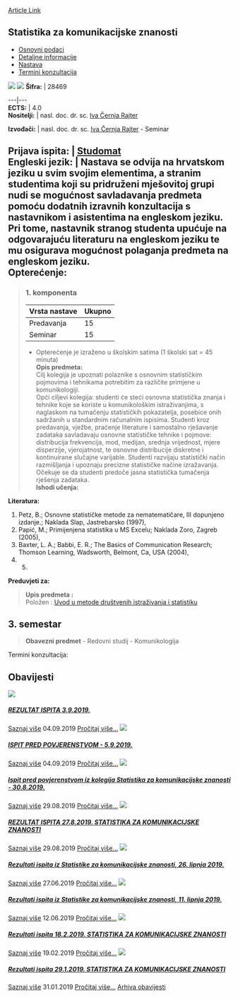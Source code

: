 [Article Link](https://www.fhs.hr/predmet/szkz)

## Statistika za komunikacijske znanosti
  * [Osnovni podaci](https://www.fhs.hr/predmet/szkz#v1id-904879_633804_1_0 "Osnovni podaci")
  * [Detaljne informacije](https://www.fhs.hr/predmet/szkz#v1id-904879_633804_1_1 "Detaljne informacije")
  * [Nastava](https://www.fhs.hr/predmet/szkz#v1id-904879_633804_1_2 "Nastava")
  * [Termini konzultacija](https://www.fhs.hr/predmet/szkz#v1id-904879_633804_1_3 "Termini konzultacija")


[![](https://www.fhs.hr/img/flags/gif/hr.gif)](https://www.fhs.hr/predmet/szkz) [![](https://www.fhs.hr/img/flags/gif/gb.gif)](https://www.fhs.hr/en/course/sfcs)
**Šifra:** |  28469  
  
---|---  
**ECTS:** |  4.0   
**Nositelji:** |  nasl. doc. dr. sc. [Iva Černja Rajter](https://www.fhs.hr/djelatnik/iva.cernja_rajter)   
  
**Izvođači:** |  nasl. doc. dr. sc. [Iva Černja Rajter](https://www.fhs.hr/djelatnik/iva.cernja_rajter) - Seminar  
  
**Prijava ispita:** |  [Studomat](http://www.isvu.hr/studomat)  
**Engleski jezik:** |  Nastava se odvija na hrvatskom jeziku u svim svojim elementima, a stranim studentima koji su pridruženi mješovitoj grupi nudi se mogućnost savladavanja predmeta pomoću dodatnih izravnih konzultacija s nastavnikom i asistentima na engleskom jeziku. Pri tome, nastavnik stranog studenta upućuje na odgovarajuću literaturu na engleskom jeziku te mu osigurava mogućnost polaganja predmeta na engleskom jeziku.   
**Opterećenje:**  
---  
> ### 1. komponenta
> | Vrsta nastave | Ukupno  
> ---|---  
> Predavanja | 15  
> Seminar | 15  
> * Opterećenje je izraženo u školskim satima (1 školski sat = 45 minuta)   
**Opis predmeta:**  
> Cilj kolegija je upoznati polaznike s osnovnim statističkim pojmovima i tehnikama potrebitim za različite primjene u komunikologiji.   
>  Opći ciljevi kolegija: studenti će steći osnovna statistička znanja i tehnike koje se koriste u komunikološkim istraživanjima, s naglaskom na tumačenju statističkih pokazatelja, posebice onih sadržanih u standardnim računalnim ispisima. Studenti kroz predavanja, vježbe, praćenje literature i samostalno rješavanje zadataka savladavaju osnovne statističke tehnike i pojmove: distribucija frekvencija, mod, medijan, srednja vrijednost, mjere disperzije, vjerojatnost, te osnovne distribucije diskretne i kontinuirane slučajne varijable. Studenti razvijaju statistički način razmišljanja i upoznaju precizne statističke načine izražavanja. Očekuje se da studenti predoče jasna statistička tumačenja rješenja zadataka.  
**Ishodi učenja:**  

  
**Literatura:**  
  1. Petz, B.; Osnovne statističke metode za nematematičare, III dopunjeno izdanje.; Naklada Slap, Jastrebarsko (1997), 
  2. Papić, M.; Primijenjena statistika u MS Excelu; Naklada Zoro, Zagreb (2005), 
  3. Baxter, L. A.; Babbi, E. R.; The Basics of Communication Research; Thomson Learning, Wadsworth, Belmont, Ca, USA (2004), 
  4.   5. 
  
**Preduvjeti za:**  
> **Upis predmeta :**  
>  Položen : [Uvod u metode društvenih istraživanja i statistiku](https://www.fhs.hr/predmet/uumdis_a)  
>   
**3. semestar**  
---  
> **Obavezni predmet** - Redovni studij - Komunikologija  
>   
Termini konzultacija: 


## Obavijesti
[ ![](https://www.fhs.hr/_pub/themes_static/hrstud2024/default/img/default_news.jpg) ](https://www.fhs.hr/predmet/szkz?@=218jg#news_78035)
#####  [REZULTAT ISPITA 3.9.2019.](https://www.fhs.hr/predmet/szkz?@=218jg#news_78035)
[Saznaj više](https://www.fhs.hr/predmet/szkz?@=218jg#news_78035)
04.09.2019
[Pročitaj više...](https://www.fhs.hr/predmet/szkz?@=218jg#news_78035 "Pročitaj obavijest: REZULTAT ISPITA 3.9.2019.")
[ ![](https://www.fhs.hr/_pub/themes_static/hrstud2024/default/img/default_news.jpg) ](https://www.fhs.hr/predmet/szkz?@=218jd#news_78035)
#####  [ISPIT PRED POVJERENSTVOM - 5.9.2019.](https://www.fhs.hr/predmet/szkz?@=218jd#news_78035)
[Saznaj više](https://www.fhs.hr/predmet/szkz?@=218jd#news_78035)
04.09.2019
[Pročitaj više...](https://www.fhs.hr/predmet/szkz?@=218jd#news_78035 "Pročitaj obavijest: ISPIT PRED POVJERENSTVOM - 5.9.2019.")
[ ![](https://www.fhs.hr/_pub/themes_static/hrstud2024/default/img/default_news.jpg) ](https://www.fhs.hr/predmet/szkz?@=218hb#news_78035)
#####  [Ispit pred povjerenstvom iz kolegija Statistika za komunikacijske znanosti - 30.8.2019.](https://www.fhs.hr/predmet/szkz?@=218hb#news_78035)
[Saznaj više](https://www.fhs.hr/predmet/szkz?@=218hb#news_78035)
29.08.2019
[Pročitaj više...](https://www.fhs.hr/predmet/szkz?@=218hb#news_78035 "Pročitaj obavijest: Ispit pred povjerenstvom iz kolegija Statistika za komunikacijske znanosti - 30.8.2019.")
[ ![](https://www.fhs.hr/_pub/themes_static/hrstud2024/default/img/default_news.jpg) ](https://www.fhs.hr/predmet/szkz?@=218h7#news_78035)
#####  [REZULTAT ISPITA 27.8.2019. STATISTIKA ZA KOMUNIKACIJSKE ZNANOSTI](https://www.fhs.hr/predmet/szkz?@=218h7#news_78035)
[Saznaj više](https://www.fhs.hr/predmet/szkz?@=218h7#news_78035)
29.08.2019
[Pročitaj više...](https://www.fhs.hr/predmet/szkz?@=218h7#news_78035 "Pročitaj obavijest: REZULTAT ISPITA 27.8.2019. STATISTIKA ZA KOMUNIKACIJSKE ZNANOSTI")
[ ![](https://www.fhs.hr/_pub/themes_static/hrstud2024/default/img/default_news.jpg) ](https://www.fhs.hr/predmet/szkz?@=2186i#news_78035)
#####  [Rezultati ispita iz Statistike za komunikacijske znanosti, 26. lipnja 2019.](https://www.fhs.hr/predmet/szkz?@=2186i#news_78035)
[Saznaj više](https://www.fhs.hr/predmet/szkz?@=2186i#news_78035)
27.06.2019
[Pročitaj više...](https://www.fhs.hr/predmet/szkz?@=2186i#news_78035 "Pročitaj obavijest: Rezultati ispita iz Statistike za komunikacijske znanosti, 26. lipnja 2019.")
[ ![](https://www.fhs.hr/_pub/themes_static/hrstud2024/default/img/default_news.jpg) ](https://www.fhs.hr/predmet/szkz?@=2181l#news_78035)
#####  [Rezultati ispita iz Statistike za komunikacijske znanosti, 11. lipnja 2019.](https://www.fhs.hr/predmet/szkz?@=2181l#news_78035)
[Saznaj više](https://www.fhs.hr/predmet/szkz?@=2181l#news_78035)
12.06.2019
[Pročitaj više...](https://www.fhs.hr/predmet/szkz?@=2181l#news_78035 "Pročitaj obavijest: Rezultati ispita iz Statistike za komunikacijske znanosti, 11. lipnja 2019.")
[ ![](https://www.fhs.hr/_pub/themes_static/hrstud2024/default/img/default_news.jpg) ](https://www.fhs.hr/predmet/szkz?@=216yg#news_78035)
#####  [Rezultati ispita 18.2.2019. STATISTIKA ZA KOMUNIKACIJSKE ZNANOSTI](https://www.fhs.hr/predmet/szkz?@=216yg#news_78035)
[Saznaj više](https://www.fhs.hr/predmet/szkz?@=216yg#news_78035)
19.02.2019
[Pročitaj više...](https://www.fhs.hr/predmet/szkz?@=216yg#news_78035 "Pročitaj obavijest: Rezultati ispita 18.2.2019. STATISTIKA ZA KOMUNIKACIJSKE ZNANOSTI")
[ ![](https://www.fhs.hr/_pub/themes_static/hrstud2024/default/img/default_news.jpg) ](https://www.fhs.hr/predmet/szkz?@=216vi#news_78035)
#####  [Rezultati ispita 29.1.2019. STATISTIKA ZA KOMUNIKACIJSKE ZNANOSTI](https://www.fhs.hr/predmet/szkz?@=216vi#news_78035)
[Saznaj više](https://www.fhs.hr/predmet/szkz?@=216vi#news_78035)
31.01.2019
[Pročitaj više...](https://www.fhs.hr/predmet/szkz?@=216vi#news_78035 "Pročitaj obavijest: Rezultati ispita 29.1.2019. STATISTIKA ZA KOMUNIKACIJSKE ZNANOSTI")
[Arhiva obavijesti](https://www.fhs.hr/predmet/szkz?@=20p7k#news_78035 "Arhiva obavijesti")
